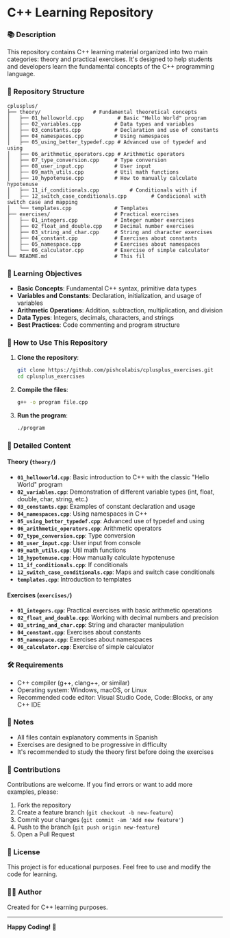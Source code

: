 # C++ Learning Repository

### 📚 Description

This repository contains C++ learning material organized into two main categories: theory and practical exercises. It's designed to help students and developers learn the fundamental concepts of the C++ programming language.

### 📁 Repository Structure

```
cplusplus/
├── theory/                 # Fundamental theoretical concepts
│   ├── 01_helloworld.cpp           # Basic "Hello World" program
│   ├── 02_variables.cpp           # Data types and variables
│   ├── 03_constants.cpp           # Declaration and use of constants
│   ├── 04_namespaces.cpp          # Using namespaces
│   ├── 05_using_better_typedef.cpp # Advanced use of typedef and using
│   ├── 06_arithmetic_operators.cpp # Arithmetic operators
│   ├── 07_type_conversion.cpp     # Type conversion
│   ├── 08_user_input.cpp          # User input
│   ├── 09_math_utils.cpp          # Util math functions
│   ├── 10_hypotenuse.cpp          # How to manually calculate hypotenuse
│   ├── 11_if_conditionals.cpp          # Conditionals with if
│   ├── 12_switch_case_conditionals.cpp        # Condicional with switch case and mapping
│   └── templates.cpp              # Templates
├── exercises/                     # Practical exercises
│   ├── 01_integers.cpp            # Integer number exercises
│   ├── 02_float_and_double.cpp    # Decimal number exercises
│   ├── 03_string_and_char.cpp     # String and character exercises
│   ├── 04_constant.cpp            # Exercises about constants
│   ├── 05_namespace.cpp           # Exercises about namespaces
│   └── 06_calculator.cpp          # Exercise of simple calculator
└── README.md                      # This fil
```

### 🎯 Learning Objectives

- **Basic Concepts**: Fundamental C++ syntax, primitive data types
- **Variables and Constants**: Declaration, initialization, and usage of variables
- **Arithmetic Operations**: Addition, subtraction, multiplication, and division
- **Data Types**: Integers, decimals, characters, and strings
- **Best Practices**: Code commenting and program structure

### 🚀 How to Use This Repository

1. **Clone the repository**:

   ```bash
   git clone https://github.com/pishcolabis/cplusplus_exercises.git
   cd cplusplus_exercises
   ```
2. **Compile the files**:

   ```bash
   g++ -o program file.cpp
   ```
3. **Run the program**:

   ```bash
   ./program
   ```

### 📖 Detailed Content

#### Theory (`theory/`)

- **`01_helloworld.cpp`**: Basic introduction to C++ with the classic "Hello World" program
- **`02_variables.cpp`**: Demonstration of different variable types (int, float, double, char, string, etc.)
- **`03_constants.cpp`**: Examples of constant declaration and usage
- **`04_namespaces.cpp`**: Using namespaces in C++
- **`05_using_better_typedef.cpp`**: Advanced use of typedef and using
- **`06_arithmetic_operators.cpp`**: Arithmetic operators
- **`07_type_conversion.cpp`**: Type conversion
- **`08_user_input.cpp`**: User input from console
- **`09_math_utils.cpp`**: Util math functions
- **`10_hypotenuse.cpp`**: How manually calculate hypotenuse
- **`11_if_conditionals.cpp`**: If conditionals
- **`12_switch_case_conditionals.cpp`**: Maps and switch case conditionals
- **`templates.cpp`**: Introduction to templates

#### Exercises (`exercises/`)

- **`01_integers.cpp`**: Practical exercises with basic arithmetic operations
- **`02_float_and_double.cpp`**: Working with decimal numbers and precision
- **`03_string_and_char.cpp`**: String and character manipulation
- **`04_constant.cpp`**: Exercises about constants
- **`05_namespace.cpp`**: Exercises about namespaces
- **`06_calculator.cpp`**: Exercise of simple calculator

### 🛠️ Requirements

- C++ compiler (g++, clang++, or similar)
- Operating system: Windows, macOS, or Linux
- Recommended code editor: Visual Studio Code, Code::Blocks, or any C++ IDE

### 📝 Notes

- All files contain explanatory comments in Spanish
- Exercises are designed to be progressive in difficulty
- It's recommended to study the theory first before doing the exercises

### 🤝 Contributions

Contributions are welcome. If you find errors or want to add more examples, please:

1. Fork the repository
2. Create a feature branch (`git checkout -b new-feature`)
3. Commit your changes (`git commit -am 'Add new feature'`)
4. Push to the branch (`git push origin new-feature`)
5. Open a Pull Request

### 📄 License

This project is for educational purposes. Feel free to use and modify the code for learning.

### 👨‍💻 Author

Created for C++ learning purposes.

---

**Happy Coding!** 🚀
